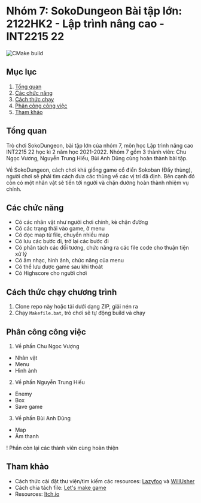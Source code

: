 # Nhóm 7: SokoDungeon Bài tập lớn: 2122HK2 - Lập trình nâng cao - INT2215 22 
![CMake build](https://github.com/hehecoi222/LTNC2022_UET_Nhom7_SokoDungeon/actions/workflows/cmake.yml/badge.svg)

## Mục lục

1. [Tổng quan](#tổng-quan)
2. [Các chức năng](#các-chức-năng)
3. [Cách thức chạy](#cách-thức-chạy-chương-trình)
4. [Phân công công việc](#phân-công-công-việc)
5. [Tham khảo](#tham-khảo)

## Tổng quan

Trò chơi SokoDungeon, bài tập lớn của nhóm 7, môn học Lập trình nâng cao INT2215 22 học kì 2 năm học 2021-2022. Nhóm 7 gồm 3 thành viên: Chu Ngọc Vương, Nguyễn Trung Hiếu, Bùi Anh Dũng cùng hoàn thành bài tập.

Về SokoDungeon, cách chơi khá giống game cổ điển Sokoban (Đẩy thùng), người chơi sẽ phải tìm cách đưa các thùng về các vị trí đã định. Bên cạnh đó còn có một nhân vật sẽ tiến tới người và chặn đường hoàn thành nhiệm vụ chính.

## Các chức năng

- Có các nhân vật như người chơi chính, kẻ chặn đường
- Có các trạng thái vào game, ở menu
- Có đọc map từ file, chuyển nhiều map
- Có lưu các bước đi, trở lại các bước đi
- Có phân tách các đối tương, chức năng ra các file code cho thuận tiện xử lý
- Có âm nhạc, hình ảnh, chức năng của menu
- Có thể lưu được game sau khi thoát
- Có Highscore cho người chơi

## Cách thức chạy chương trình

1. Clone repo này hoặc tải dưới dạng ZIP, giải nén ra
2. Chạy `Makefile.bat`, trò chơi sẽ tự động build và chạy

## Phân công công việc

1. Về phần Chu Ngọc Vượng
  + Nhân vật 
  + Menu
  + Hình ảnh

2. Về phần Nguyễn Trung Hiếu
  + Enemy
  + Box
  + Save game

3. Về phần Bùi Anh Dũng
  + Map
  + Âm thanh

! Phần còn lại các thành viên cùng hoàn thiện

## Tham khảo

- Cách thức cài đặt thư viện/tìm kiếm các resources: [Lazyfoo](https://www.lazyfoo.net/tutorials/SDL) và [WillUsher](https://www.willusher.io/pages/sdl2/)
- Cách chia tách file: [Let's make game](https://www.youtube.com/c/CarlBirch)
- Resources: [Itch.io](https://www.itch.io)
